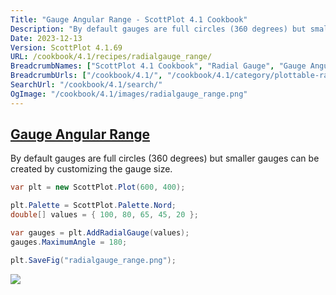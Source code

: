 ```yaml
---
Title: "Gauge Angular Range - ScottPlot 4.1 Cookbook"
Description: "By default gauges are full circles (360 degrees) but smaller gauges can be created by customizing the gauge size."
Date: 2023-12-13
Version: ScottPlot 4.1.69
URL: /cookbook/4.1/recipes/radialgauge_range/
BreadcrumbNames: ["ScottPlot 4.1 Cookbook", "Radial Gauge", "Gauge Angular Range"]
BreadcrumbUrls: ["/cookbook/4.1/", "/cookbook/4.1/category/plottable-radialgauge", "/cookbook/4.1/recipes/radialgauge_range/"]
SearchUrl: "/cookbook/4.1/search/"
OgImage: "/cookbook/4.1/images/radialgauge_range.png"
---
```


<h2><a id='gauge-angular-range' href='/cookbook/4.1/recipes/radialgauge_range/'>Gauge Angular Range</a></h2>

By default gauges are full circles (360 degrees) but smaller gauges can be created by customizing the gauge size.

```cs
var plt = new ScottPlot.Plot(600, 400);

plt.Palette = ScottPlot.Palette.Nord;
double[] values = { 100, 80, 65, 45, 20 };

var gauges = plt.AddRadialGauge(values);
gauges.MaximumAngle = 180;

plt.SaveFig("radialgauge_range.png");
```

<img src='../../images/radialgauge_range.png' class='d-block mx-auto my-5' />


